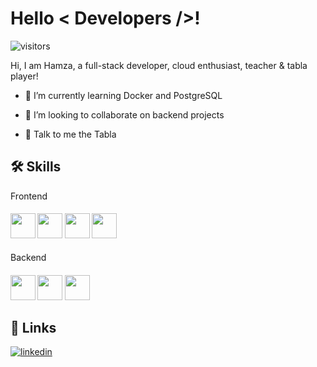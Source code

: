 # Hello < Developers />! 
![visitors](https://visitor-badge.glitch.me/badge?page_id=Muh-Hamza-99.)

Hi, I am Hamza, a full-stack developer, cloud enthusiast, teacher & tabla player!

- 🌱 I’m currently learning Docker and PostgreSQL 

- 👯 I’m looking to collaborate on backend projects

- 💬 Talk to me the Tabla

## 🛠 Skills

<label for="Front">Frontend</label>
<h4 id="Front">
<img width ="40px" unselectable="True" src ="https://raw.githubusercontent.com/rahulbanerjee26/githubAboutMeGenerator/main/icons/html.svg">
<img width ="40px" unselectable="True" src ="https://raw.githubusercontent.com/rahulbanerjee26/githubAboutMeGenerator/main/icons/javascript.svg"> 
<img width ="40px" unselectable="True" src ="https://raw.githubusercontent.com/rahulbanerjee26/githubAboutMeGenerator/main/icons/css.svg">
<img width ="40px" unselectable="True" src ="https://raw.githubusercontent.com/rahulbanerjee26/githubAboutMeGenerator/main/icons/css.svg">
</h4>

<label for="Back">Backend</label>
<h4 id="Back">
<img width ="40px" unselectable="True" src ="https://raw.githubusercontent.com/rahulbanerjee26/githubAboutMeGenerator/main/icons/python.svg"> 
<img width ="40px" unselectable="True" src ="https://raw.githubusercontent.com/rahulbanerjee26/githubAboutMeGenerator/main/icons/nodejs.svg">
<img width ="40px" unselectable="True" src ="https://raw.githubusercontent.com/rahulbanerjee26/githubAboutMeGenerator/main/icons/express.svg">
</h4>  

## 🔗 Links
[![linkedin](https://img.shields.io/badge/linkedin-0A66C2?style=for-the-badge&logo=linkedin&logoColor=white)](https://www.linkedin.com/in/muhammad-hamza-18bb1a21b/)

